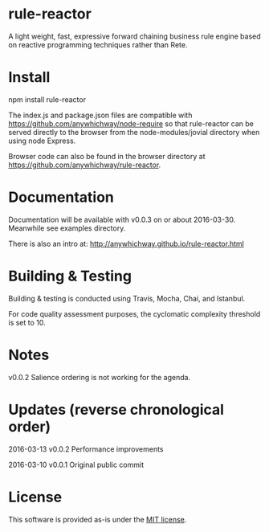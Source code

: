 # rule-reactor

A light weight, fast, expressive forward chaining business rule engine based on reactive programming techniques rather than Rete.

# Install

npm install rule-reactor

The index.js and package.json files are compatible with https://github.com/anywhichway/node-require so that rule-reactor can be served directly to the browser from the node-modules/jovial directory when using node Express.

Browser code can also be found in the browser directory at https://github.com/anywhichway/rule-reactor.

# Documentation

Documentation will be available with v0.0.3 on or about 2016-03-30. Meanwhile see examples directory. 

There is also an intro at: http://anywhichway.github.io/rule-reactor.html

# Building & Testing

Building & testing is conducted using Travis, Mocha, Chai, and Istanbul.

For code quality assessment purposes, the cyclomatic complexity threshold is set to 10.

# Notes

v0.0.2 Salience ordering is not working for the agenda.


# Updates (reverse chronological order)

2016-03-13 v0.0.2 Performance improvements

2016-03-10 v0.0.1 Original public commit

# License

This software is provided as-is under the [MIT license](http://opensource.org/licenses/MIT).
